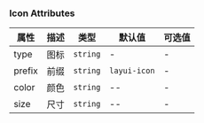 ### Icon Attributes

| 属性   | 描述 | 类型     | 默认值       | 可选值 |
| ------ | ---- | -------- | ------------ | ------ |
| type   | 图标 | `string` | -            | -      |
| prefix | 前缀 | `string` | `layui-icon` | -      |
| color  | 颜色 | `string` | --           | -      |
| size   | 尺寸 | `string` | --           | -      |
